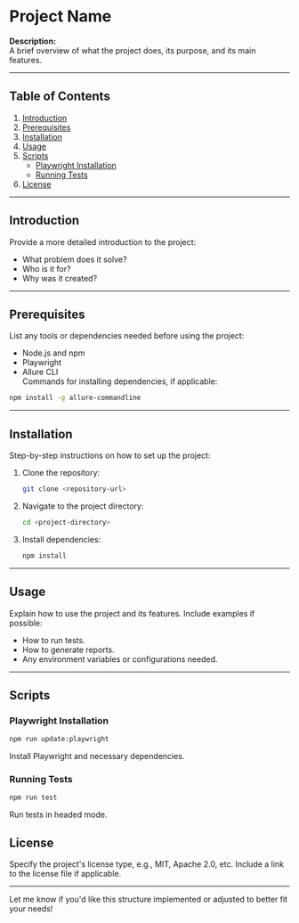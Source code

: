# Project Name

**Description:**  
A brief overview of what the project does, its purpose, and its main features.

---

## Table of Contents
1. [Introduction](#introduction)  
2. [Prerequisites](#prerequisites)  
3. [Installation](#installation)  
4. [Usage](#usage)  
5. [Scripts](#scripts)  
   - [Playwright Installation](#playwright-installation)  
   - [Running Tests](#running-tests)  
6. [License](#license)

---

## Introduction
Provide a more detailed introduction to the project:
- What problem does it solve?
- Who is it for?
- Why was it created?

---

## Prerequisites
List any tools or dependencies needed before using the project:
- Node.js and npm
- Playwright
- Allure CLI  
Commands for installing dependencies, if applicable:
```bash
npm install -g allure-commandline
```

---

## Installation
Step-by-step instructions on how to set up the project:
1. Clone the repository:
   ```bash
   git clone <repository-url>
   ```
2. Navigate to the project directory:
   ```bash
   cd <project-directory>
   ```
3. Install dependencies:
   ```bash
   npm install
   ```

---

## Usage
Explain how to use the project and its features. Include examples if possible:
- How to run tests.
- How to generate reports.
- Any environment variables or configurations needed.

---

## Scripts
### Playwright Installation
```bash
npm run update:playwright
```
Install Playwright and necessary dependencies.

### Running Tests
```bash
npm run test
```
Run tests in headed mode.

## License
Specify the project's license type, e.g., MIT, Apache 2.0, etc. Include a link to the license file if applicable.

---

Let me know if you'd like this structure implemented or adjusted to better fit your needs!